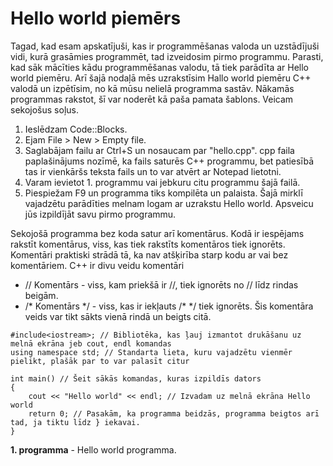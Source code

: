 # Hello world piemērs

Tagad, kad esam apskatījuši, kas ir programmēšanas valoda un uzstādījuši vidi, kurā grasāmies programmēt, tad izveidosim pirmo programmu. Parasti, kad sāk mācīties kādu programmēšanas valodu, tā tiek parādīta ar Hello world piemēru. Arī šajā nodaļā mēs uzrakstīsim Hallo world piemēru C++ valodā un izpētīsim, no kā mūsu nelielā programma sastāv. Nākamās programmas rakstot, šī var noderēt kā paša pamata šablons. Veicam sekojošus soļus.

1. Ieslēdzam Code::Blocks.
1. Ejam File > New > Empty file.
1. Saglabājam failu ar Ctrl+S un nosaucam par "hello.cpp". cpp faila paplašinājums nozīmē, ka fails saturēs C++ programmu, bet patiesībā tas ir vienkāršs teksta fails un to var atvērt ar Notepad lietotni.
1. Varam ievietot 1. programmu vai jebkuru citu programmu šajā failā.
1. Piespiežam F9 un programma tiks kompilēta un palaista. Šajā mirklī vajadzētu parādīties melnam logam ar uzrakstu Hello world. Apsveicu jūs izpildījāt savu pirmo programmu.

Sekojošā programma bez koda satur arī komentārus. Kodā ir iespējams rakstīt komentārus, viss, kas tiek rakstīts komentāros tiek ignorēts. Komentāri praktiski strādā tā, ka nav atšķirība starp kodu ar vai bez komentāriem. C++ ir divu veidu komentāri

- // Komentārs - viss, kam priekšā ir //, tiek ignorēts no // līdz rindas beigām.
- /\* Komentārs \*/ - viss, kas ir iekļauts /\* \*/ tiek ignorēts. Šis komentāra veids var tikt sākts vienā rindā un beigts citā.

```
#include<iostream>; // Bibliotēka, kas ļauj izmantot drukāšanu uz melnā ekrāna jeb cout, endl komandas
using namespace std; // Standarta lieta, kuru vajadzētu vienmēr pielikt, plašāk par to var palasīt citur

int main() // Šeit sākās komandas, kuras izpildīs dators
{
    cout << "Hello world" << endl; // Izvadam uz melnā ekrāna Hello world
    return 0; // Pasakām, ka programma beidzās, programma beigtos arī tad, ja tiktu līdz } iekavai.
}
```

**1. programma** - Hello world programma.
